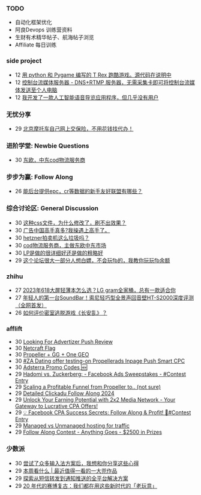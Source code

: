 ### TODO
-  自动化框架优化
-  阿良Devops 训练营资料
-  生财有术精华帖子、航海帖子浏览
-  Affiliate 每日训练

### side project
<!-- sideproject:START -->
-  12 [用 python 和 Pygame 编写的 T Rex 跑酷游戏。源代码在说明中](https://www.youtube.com/watch?v=pZySIXSelCA)
-  12 [控制台流媒体服务器 - DNS+RTMP 服务器，无需采集卡即可将控制台流媒体发送至个人电脑](https://github.com/Aioros/console-streaming-server)
-  12 [我开发了一款人工智能语音导览应用程序，但几乎没有用户](https://www.reddit.com/r/SideProject/comments/18gpp0e/ive_built_an_ai_audio_tour_app_but_have_almost_no/)<!-- sideproject:END -->


### 无忧分享
<!-- ruyo:START -->
-  29 [北京摩托车自己网上交保险，不用花钱找代办！](https://51.ruyo.net/18634.html)<!-- ruyo:END -->

### 进阶学堂: Newbie Questions
<!-- advertcn1:START -->
-  30 [东欧，中东cod物流服务商](https://www.advertcn.com/thread-114518-1-1.html)<!-- advertcn1:END -->

### 步步为赢: Follow Along
<!-- advertcn2:START -->
-  26 [能后台提供epc，cr等数据的新手友好联盟有哪些？](https://www.advertcn.com/thread-114470-1-1.html)<!-- advertcn2:END -->

### 综合讨论区: General Discussion
<!-- advertcn3:START -->
-  30 [这种css文件，为什么修改了，刷不出效果？](https://www.advertcn.com/thread-114516-1-1.html)
-  30 [广告中国高手真多?我操遇上高手了。](https://www.advertcn.com/thread-114515-1-1.html)
-  30 [hetzner拍卖机这么垃圾吗？](https://www.advertcn.com/thread-114514-1-1.html)
-  30 [cod物流服务商，主做东欧中东市场](https://www.advertcn.com/thread-114513-1-1.html)
-  30 [LP是做的很详细好还是做的粗略好](https://www.advertcn.com/thread-114512-1-1.html)
-  29 [这个论坛很大一部分人想白嫖，不会玩fb的，我教你玩玩fb余额](https://www.advertcn.com/thread-114511-1-1.html)<!-- advertcn3:END -->


### zhihu
<!-- zhihu:START -->
-  27 [2023年618大屏轻薄本怎么选？LG gram全家桶，总有一款适合你](http://zhuanlan.zhihu.com/p/632641888?utm_campaign=rss&utm_medium=rss&utm_source=rss&utm_content=title)
-  27 [年轻人的第一台SoundBar！索尼轻巧型全景声回音壁HT-S2000深度评测（全网首发）](http://zhuanlan.zhihu.com/p/630990296?utm_campaign=rss&utm_medium=rss&utm_source=rss&utm_content=title)
-  26 [如何评价密室逃脱游戏《长安乱》？](http://www.zhihu.com/question/563950552/answer/3045961312?utm_campaign=rss&utm_medium=rss&utm_source=rss&utm_content=title)<!-- zhihu:END -->

### afflift
<!-- afflift:START -->
-  30 [Looking For Advertizer Push Review](https://afflift.com/f/threads/looking-for-advertizer-push-review.12892/)
-  30 [Netcraft Flag](https://afflift.com/f/threads/netcraft-flag.12885/)
-  30 [Propeller + GG + One GEO](https://afflift.com/f/threads/propeller-gg-one-geo.12860/)
-  30 [#ZA Dating offer testing-on Propellerads Inpage Push Smart CPC](https://afflift.com/f/threads/za-dating-offer-testing-on-propellerads-inpage-push-smart-cpc.12890/)
-  30 [Adsterra Promo Codes 🆕](https://afflift.com/f/threads/adsterra-promo-codes-%F0%9F%86%95.12769/)
-  29 [Hadomi vs. Zuckerberg: - Facebook Ads Sweepstakes - #Contest Entry](https://afflift.com/f/threads/hadomi-vs-zuckerberg-facebook-ads-sweepstakes-contest-entry.12846/)
-  29 [Scaling a Profitable Funnel from Propeller to.. &lpar;not sure&rpar;](https://afflift.com/f/threads/scaling-a-profitable-funnel-from-propeller-to-not-sure.12855/)
-  29 [Detailed Clickadu Follow Along 2024](https://afflift.com/f/threads/detailed-clickadu-follow-along-2024.12883/)
-  29 [Unlock Your Earning Potential with 2x2 Media Network - Your Gateway to Lucrative CPA Offers!](https://afflift.com/f/threads/unlock-your-earning-potential-with-2x2-media-network-your-gateway-to-lucrative-cpa-offers.12303/)
-  29 [💡 Facebook CPA Success Secrets: Follow Along &amp; Profit! 💸#Contest Entry](https://afflift.com/f/threads/%F0%9F%92%A1-facebook-cpa-success-secrets-follow-along-profit-%F0%9F%92%B8-contest-entry.12886/)
-  29 [Managed vs Unmanaged hosting for traffic](https://afflift.com/f/threads/managed-vs-unmanaged-hosting-for-traffic.12887/)
-  29 [Follow Along Contest - Anything Goes - $2500 in Prizes](https://afflift.com/f/threads/follow-along-contest-anything-goes-2500-in-prizes.12808/)<!-- afflift:END -->

### 少数派
<!-- sspai:START -->
-  30 [尝试了众多输入法方案后，我想和你分享这些心得](https://sspai.com/post/86791)
-  29 [本周看什么 | 最近值得一看的一大兜作品](https://sspai.com/post/87654)
-  29 [探索从短信转发到通知推送的全平台解决方案](https://sspai.com/prime/story/cross-platform-sms-forwarding-solution)
-  29 [20 年代的赛博复古：我们都在用这些新时代的「老玩意」](https://sspai.com/post/87622)<!-- sspai:END -->
